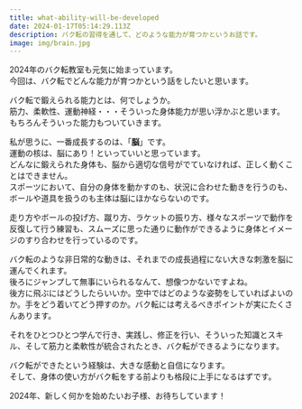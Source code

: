```yaml
---
title: what-ability-will-be-developed
date: 2024-01-17T05:14:29.113Z
description: バク転の習得を通して、どのような能力が育つかというお話です。
image: img/brain.jpg
---
```

2024年のバク転教室も元気に始まっています。\
今回は、バク転でどんな能力が育つかという話をしたいと思います。

バク転で鍛えられる能力とは、何でしょうか。\
筋力、柔軟性、運動神経・・・そういった身体能力が思い浮かぶと思います。\
もちろんそういった能力もついていきます。

私が思うに、一番成長するのは、「**脳**」です。\
運動の核は、脳にあり！といっていいと思っています。\
どんなに鍛えられた身体も、脳から適切な信号がでていなければ、正しく動くことはできません。\
スポーツにおいて、自分の身体を動かすのも、状況に合わせた動きを行うのも、ボールや道具を扱うのも主体は脳にほかならないのです。

走り方やボールの投げ方、蹴り方、ラケットの振り方、様々なスポーツで動作を反復して行う練習も、スムーズに思った通りに動作ができるように身体とイメージのすり合わせを行っているのです。

バク転のような非日常的な動きは、それまでの成長過程にない大きな刺激を脳に運んでくれます。\
後ろにジャンプして無事にいられるなんて、想像つかないですよね。\
後方に飛ぶにはどうしたらいいか。空中ではどのような姿勢をしていればよいのか。手をどう着いてどう押すのか。バク転には考えるべきポイントが実にたくさんあります。

それをひとつひとつ学んで行き、実践し、修正を行い、そういった知識とスキル、そして筋力と柔軟性が統合されたとき、バク転ができるようになります。

バク転ができたという経験は、大きな感動と自信になります。\
そして、身体の使い方がバク転をする前よりも格段に上手になるはずです。

2024年、新しく何かを始めたいお子様、お待ちしています！